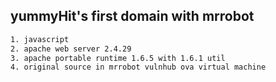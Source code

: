 ## yummyHit's first domain with mrrobot

```bash
1. javascript
2. apache web server 2.4.29
3. apache portable runtime 1.6.5 with 1.6.1 util
4. original source in mrrobot vulnhub ova virtual machine
```
